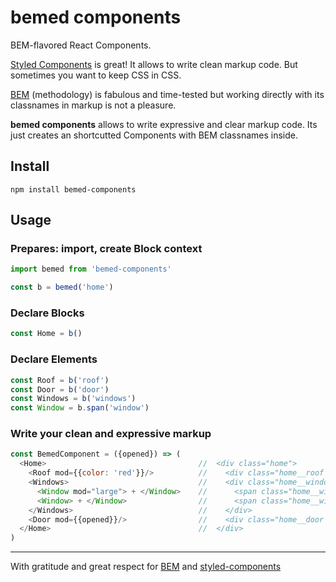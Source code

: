 # bemed components
BEM-flavored React Components.

[Styled Components][styled-components] is great! It allows to write clean markup code. But sometimes you want to keep CSS in CSS.

[BEM] (methodology) is fabulous and time-tested but working directly with its classnames in markup is not a pleasure.
 
**bemed components** allows to write expressive and clear markup code. Its just creates an shortcutted Components with BEM classnames inside.

## Install
```shell
npm install bemed-components
```

## Usage 

### Prepares: import, create Block context
```javascript
import bemed from 'bemed-components'

const b = bemed('home')   
```

### Declare Blocks
```javascript
const Home = b()           
```

### Declare Elements
```javascript
const Roof = b('roof') 
const Door = b('door')
const Windows = b('windows')   
const Window = b.span('window') 
```

### Write your clean and expressive markup
```javascript
const BemedComponent = ({opened}) => (
  <Home>                                  //  <div class="home">
    <Roof mod={{color: 'red'}}/>          //    <div class="home__roof home__roof_color_red">  
    <Windows>                             //    <div class="home__windows">  
      <Window mod="large"> + </Window>    //      <span class="home__window home__window_large"> + </span>  
      <Window> + </Window>                //      <span class="home__window"> + </span>
    </Windows>                            //    </div>  
    <Door mod={{opened}}/>                //    <div class="home__door home__door_opened"></div>  
  </Home>                                 //  </div>  
)
```

---
With gratitude and great respect for [BEM] and [styled-components]

[BEM]: https://bem.info/methodology
[styled-components]: https://www.styled-components.com
